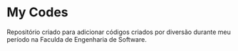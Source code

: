 # My Codes
 Repositório criado para adicionar códigos criados por diversão durante meu período na Faculda de Engenharia de Software.
